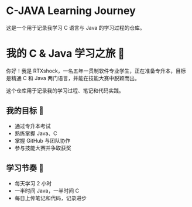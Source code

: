 # C-JAVA Learning Journey

这是一个用于记录我学习 C 语言与 Java 的学习过程的仓库。
# 我的 C & Java 学习之旅 🚀

你好！我是 RTXshock，一名五年一贯制软件专业学生，正在准备专升本，目标是精通 C 和 Java 两门语言，并能在技能大赛中脱颖而出。

这个仓库用于记录我的学习过程、笔记和代码实践。

## 我的目标 🎯
- 通过专升本考试
- 熟练掌握 Java、C
- 掌握 GitHub 与团队协作
- 参与技能大赛并争取获奖

## 学习节奏 📅
- 每天学习 2 小时
- 一半时间 Java，一半时间 C
- 每日上传笔记和代码，记录进步
